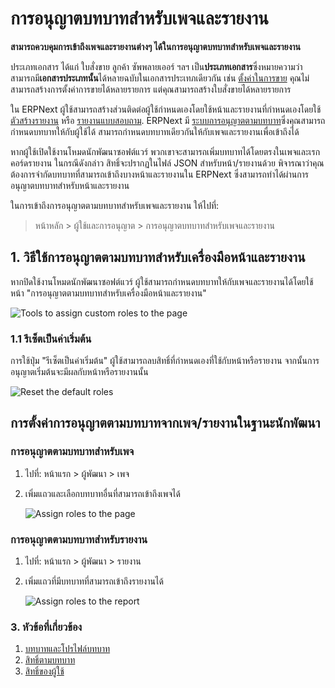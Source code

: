 <!-- add-breadcrumbs -->
# การอนุญาตบทบาทสำหรับเพจและรายงาน

**สามารถควบคุมการเข้าถึงเพจและรายงานต่างๆ ได้ในการอนุญาตบทบาทสำหรับเพจและรายงาน**

ประเภทเอกสาร ได้แก่ ใบสั่งขาย ลูกค้า ซัพพลายเออร์ ฯลฯ เป็น**ประเภทเอกสาร**ซึ่งหมายความว่าสามารถมี**เอกสารประเภทนั้น**ได้หลายฉบับในเอกสารประเทภเดียวกัน เช่น [ตั้งค่าในการขาย](/docs/user/manual/en/selling/selling-settings) คุณไม่สามารถสร้างการตั้งค่าการขายได้หลายรายการ แต่คุณสามารถสร้างใบสั่งขายได้หลายรายการ

ใน ERPNext ผู้ใช้สามารถสร้างส่วนติดต่อผู้ใช้กำหนดเองโดยใช้หน้าและรายงานที่กำหนดเองโดยใช้ [ตัวสร้างรายงาน](/docs/user/videos/learn/report-builder.html) หรือ [รายงานแบบสอบถาม](https://frappe.io/docs/user/en/guides/reports-and-printing/how-to-make-query-report). ERPNext มี [ระบบการอนุญาตตามบทบาท](/docs/user/manual/en/setting-up/users-and-permissions/role-based-permissions)ซึ่งคุณสามารถกำหนดบทบาทให้กับผู้ใช้ได้ สามารถกำหนดบทบาทเดียวกันให้กับเพจและรายงานเพื่อเข้าถึงได้

หากผู้ใช้เปิดใช้งานโหมดนักพัฒนาซอฟต์แวร์ พวกเขาจะสามารถเพิ่มบทบาทได้โดยตรงในเพจและเรกคอร์ดรายงาน ในกรณีดังกล่าว สิทธิ์จะปรากฏในไฟล์ JSON สำหรับหน้า/รายงานด้วย พิจารณาว่าคุณต้องการจำกัดบทบาทที่สามารถเข้าถึงบางหน้าและรายงานใน ERPNext ซึ่งสามารถทำได้ผ่านการอนุญาตบทบาทสำหรับหน้าและรายงาน

ในการเข้าถึงการอนุญาตตามบทบาทสำหรับเพจและรายงาน ให้ไปที่:

> หน้าหลัก > ผู้ใช้และการอนุญาต > การอนุญาตบทบาทสำหรับเพจและรายงาน


## 1. วิธีใช้การอนุญาตตามบทบาทสำหรับเครื่องมือหน้าและรายงาน

หากปิดใช้งานโหมดนักพัฒนาซอฟต์แวร์ ผู้ใช้สามารถกำหนดบทบาทให้กับเพจและรายงานได้โดยใช้หน้า "การอนุญาตตามบทบาทสำหรับเครื่องมือหน้าและรายงาน"

<img alt="Tools to assign custom roles to the page" class="screenshot" src="{{docs_base_url}}/assets/img/users-and-permissions/role-permission-for-page-and-report.png">

### 1.1 รีเซ็ตเป็นค่าเริ่มต้น

การใช้ปุ่ม "รีเซ็ตเป็นค่าเริ่มต้น" ผู้ใช้สามารถลบสิทธิ์ที่กำหนดเองที่ใช้กับหน้าหรือรายงาน จากนั้นการอนุญาตเริ่มต้นจะมีผลกับหน้าหรือรายงานนั้น

<img alt="Reset the default roles" class="screenshot" src="{{docs_base_url}}/assets/img/users-and-permissions/reset-roles-permission-for-page-report.png">

## การตั้งค่าการอนุญาตตามบทบาทจากเพจ/รายงานในฐานะนักพัฒนา
### การอนุญาตตามบทบาทสำหรับเพจ
1. ไปที่: หน้าแรก > ผู้พัฒนา > เพจ
1. เพิ่มแถวและเลือกบทบาทอื่นที่สามารถเข้าถึงเพจได้

    <img alt="Assign roles to the page" class="screenshot" src="{{docs_base_url}}/assets/img/users-and-permissions/roles-for-page.png">

### การอนุญาตตามบทบาทสำหรับรายงาน
1. ไปที่: หน้าแรก > ผู้พัฒนา > รายงาน
1. เพิ่มแถวที่มีบทบาทที่สามารถเข้าถึงรายงานได้

    <img alt="Assign roles to the report" class="screenshot" src="{{docs_base_url}}/assets/img/users-and-permissions/roles-for-report.png">

### 3. หัวข้อที่เกี่ยวข้อง
1. [บทบาทและโปรไฟล์บทบาท](/docs/user/manual/en/setting-up/users-and-permissions/role-and-role-profile)
1. [สิทธิ์ตามบทบาท](/docs/user/manual/en/setting-up/users-and-permissions/role-based-permissions)
1. [สิทธิ์ของผู้ใช้](/docs/user/manual/en/setting-up/users-and-permissions/user-permissions)
